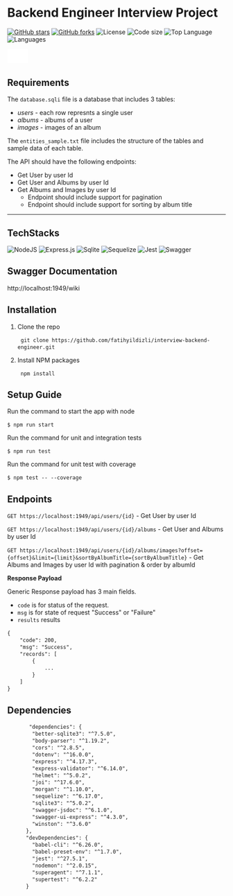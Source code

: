 # Backend Engineer Interview Project

[![GitHub stars](https://img.shields.io/github/stars/fatihyildizli/nodejs-case.svg)](https://github.com/fatihyildizli/interview-backend-engineer/stargazers)
[![GitHub forks](https://img.shields.io/github/forks/fatihyildizli/nodejs-case.svg)](https://github.com/fatihyildizli/interview-backend-engineer/network/members)
![License](https://img.shields.io/github/license/fatihyildizli/interview-backend-engineer)
![Code size](https://img.shields.io/github/repo-size/fatihyildizli/interview-backend-engineer)
![Top Language](https://img.shields.io/github/languages/top/fatihyildizli/interview-backend-engineer)
![Languages](https://img.shields.io/github/languages/count/fatihyildizli/interview-backend-engineer)

<img src="assets/adidas-logo-branco.png" width="48">

## Requirements
The `database.sqli` file is a database that includes 3 tables:
- *users* - each row represnts a single user
- *albums* - albums of a user
- *images* - images of an album

The `entities_sample.txt` file includes the structure of the tables and sample data of each table.

The API should have the following endpoints:
- Get User by user Id
- Get User and Albums by user Id
- Get Albums and Images by user Id
    - Endpoint should include support for pagination
    - Endpoint should include support for sorting by album title

-----

## TechStacks

![NodeJS](https://img.shields.io/badge/node.js-6DA55F?style=for-the-badge&logo=node.js&logoColor=white) ![Express.js](https://img.shields.io/badge/express.js-%23404d59.svg?style=for-the-badge&logo=express&logoColor=%2361DAFB)
![Sqlite](https://img.shields.io/badge/sqlite-%2307405e.svg?style=for-the-badge&logo=sqlite&logoColor=white) ![Sequelize](https://img.shields.io/badge/Sequelize-52B0E7?style=for-the-badge&logo=Sequelize&logoColor=white) ![Jest](https://img.shields.io/badge/-jest-%23C21325?style=for-the-badge&logo=jest&logoColor=white) ![Swagger](https://img.shields.io/badge/-Swagger-%23Clojure?style=for-the-badge&logo=swagger&logoColor=white) 


## Swagger Documentation 

http://localhost:1949/wiki

## Installation
1. Clone the repo 
   ```
    git clone https://github.com/fatihyildizli/interview-backend-engineer.git
   ```
2. Install NPM packages
   ```
    npm install
   ```
   
## Setup Guide
Run the command to start the app with node
   ```
  $ npm run start
   ```

Run the command for unit and integration tests
   ```
  $ npm run test
   ```

Run the command for unit test with coverage 
 ```
$ npm test -- --coverage
 ```
## Endpoints

`GET https://localhost:1949/api/users/{id}` -  Get User by user Id

`GET https://localhost:1949/api/users/{id}/albums` - Get User and Albums by user Id

`GET https://localhost:1949/api/users/{id}/albums/images?offset={offset}&limit={limit}&sortByAlbumTitle={sortByAlbumTitle}` - Get Albums and Images by user Id with pagination & order by albumId

**Response Payload**

Generic Response payload has 3 main fields.
 -  ```code``` is for status of the request.
 -  ```msg```  is for state of request "Success" or "Failure"
 - ```results``` results 

```
{
    "code": 200,
    "msg": "Success",
    "records": [
        {
            ...
        }
    ]
}
```

## Dependencies
```
       "dependencies": {
        "better-sqlite3": "^7.5.0",
        "body-parser": "^1.19.2",
        "cors": "^2.8.5",
        "dotenv": "^16.0.0",
        "express": "^4.17.3",
        "express-validator": "^6.14.0",
        "helmet": "^5.0.2",
        "joi": "^17.6.0",
        "morgan": "^1.10.0",
        "sequelize": "^6.17.0",
        "sqlite3": "^5.0.2",
        "swagger-jsdoc": "^6.1.0",
        "swagger-ui-express": "^4.3.0",
        "winston": "^3.6.0"
      },
      "devDependencies": {
        "babel-cli": "^6.26.0",
        "babel-preset-env": "^1.7.0",
        "jest": "^27.5.1",
        "nodemon": "^2.0.15",
        "superagent": "^7.1.1",
        "supertest": "^6.2.2"
      }
```